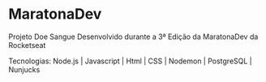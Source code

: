 # MaratonaDev

Projeto Doe Sangue Desenvolvido durante a 3ª Edição da MaratonaDev da Rocketseat


Tecnologias: Node.js | Javascript | Html | CSS | Nodemon | PostgreSQL | Nunjucks
